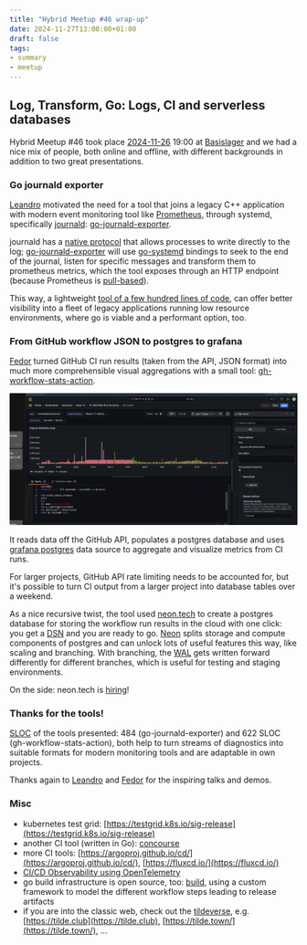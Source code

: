 ```yaml
---
title: "Hybrid Meetup #46 wrap-up"
date: 2024-11-27T13:00:00+01:00
draft: false
tags:
- summary
- meetup
---
```


## Log, Transform, Go: Logs, CI and serverless databases

Hybrid Meetup #46 took place
[2024-11-26](https://www.meetup.com/leipzig-golang/events/298481354/) 19:00 at
[Basislager](https://www.basislager.co/) and we had a nice mix of people, both
online and offline, with different backgrounds in addition to two great
presentations.

### Go journald exporter

[Leandro](https://www.linkedin.com/in/leandrosansilva/) motivated the need for
a tool that joins a legacy C++ application with modern event monitoring tool
like [Prometheus](https://github.com/prometheus/prometheus), through systemd,
specifically
[journald](https://man7.org/linux/man-pages/man8/systemd-journald.service.8.html):
[go-journald-exporter](https://gitlab.com/leandrosansilva/go-journald-exporter).

journald has a [native protocol](https://systemd.io/JOURNAL_NATIVE_PROTOCOL/)
that allows processes to write directly to the log;
[go-journald-exporter](https://gitlab.com/leandrosansilva/go-journald-exporter)
will use [go-systemd](https://github.com/coreos/go-systemd) bindings to seek to
the end of the journal, listen for specific messages and transform them to
prometheus metrics, which the tool exposes through an HTTP endpoint (because Prometheus is
[pull-based](https://prometheus.io/docs/introduction/faq/#why-do-you-pull-rather-than-push)).

This way, a lightweight [tool of a few hundred lines of code](https://gitlab.com/leandrosansilva/go-journald-exporter/), can offer better
visibility into a fleet of legacy applications running low resource
environments, where go is viable and a performant option, too.

### From GitHub workflow JSON to postgres to grafana

[Fedor](https://www.linkedin.com/in/fedor-dikarev/) turned GitHub CI run
results (taken from the API, JSON format) into much more comprehensible visual
aggregations with a small tool:
[gh-workflow-stats-action](https://github.com/neondatabase/gh-workflow-stats-action/).

[![](/images/meetup-46-screenie.png)](https://github.com/neondatabase)

It reads data off the GitHub API, populates a postgres database and uses
[grafana
postgres](https://grafana.com/docs/grafana/latest/datasources/postgres/) data
source to aggregate and visualize metrics from CI runs.

For larger projects, GitHub API rate limiting needs to be accounted for, but
it's possible to turn CI output from a larger project into database tables over
a weekend.

As a nice recursive twist, the tool used [neon.tech](https://neon.tech/) to
create a postgres database for storing the workflow run results in the cloud
with one click: you get a [DSN](https://en.wikipedia.org/wiki/Data_source_name) and you are ready to go.
[Neon](https://github.com/neondatabase/neon) splits storage and compute
components of postgres and can unlock lots of useful features this way, like
scaling and branching. With branching, the
[WAL](https://www.postgresql.org/docs/current/wal-intro.html) gets written
forward differently for different branches, which is useful for testing and
staging environments.

On the side: neon.tech is [hiring](https://neon.tech/careers)!

### Thanks for the tools!

[SLOC](https://github.com/XAMPPRocky/tokei) of the tools presented: 484 (go-journald-exporter) and 622 SLOC
(gh-workflow-stats-action), both help to turn streams of diagnostics into
suitable formats for modern monitoring tools and are adaptable in own projects.

Thanks again to [Leandro](https://www.linkedin.com/in/leandrosansilva/) and
[Fedor](https://www.linkedin.com/in/fedor-dikarev/) for the inspiring talks and
demos.


### Misc

* kubernetes test grid: [https://testgrid.k8s.io/sig-release](https://testgrid.k8s.io/sig-release)
* another CI tool (written in Go): [concourse](https://concourse-ci.org/)
* more CI tools: [https://argoproj.github.io/cd/](https://argoproj.github.io/cd/), [https://fluxcd.io/](https://fluxcd.io/)
* [CI/CD Observability using OpenTelemetry](https://www.cloudraft.io/blog/cicd-observability-using-opentelemetry)
* go build infrastructure is open source, too: [build](https://github.com/golang/build), using a custom framework to model the different workflow steps leading to release artifacts
* if you are into the classic web, check out the
  [tildeverse](https://tildeverse.org/), e.g.
[https://tilde.club](https://tilde.club),
[https://tilde.town/](https://tilde.town/), ...

